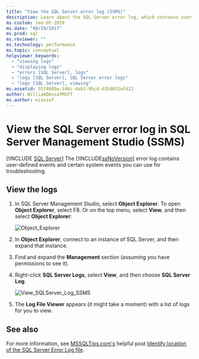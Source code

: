 ```yaml
---
title: "View the SQL Server error log (SSMS)"
description: Learn about the SQL Server error log, which contains user-defined events and certain system events you can use for troubleshooting.
ms.custom: seo-dt-2019
ms.date: "09/29/2017"
ms.prod: sql
ms.reviewer: ""
ms.technology: performance
ms.topic: conceptual
helpviewer_keywords: 
  - "viewing logs"
  - "displaying logs"
  - "errors [SQL Server], logs"
  - "logs [SQL Server], SQL Server error logs"
  - "logs [SQL Server], viewing"
ms.assetid: 55f468ba-146c-4ab3-95cd-d35d051afd12
author: WilliamDAssafMSFT
ms.author: wiassaf
---
```

# View the SQL Server error log in SQL Server Management Studio (SSMS)

 [!INCLUDE [SQL Server](../../includes/applies-to-version/sqlserver.md)]
The [!INCLUDE[ssNoVersion](../../includes/ssnoversion-md.md)] error log contains user-defined events and certain system events you can use for troubleshooting. 

## View the logs

1. In SQL Server Management Studio, select **Object Explorer**. To open **Object Explorer**, select F8. Or on the top menu, select **View**, and then select **Object Explorer**:
    
    ![Object_Explorer](../../relational-databases/performance/media/object-explorer.png) 

2. In **Object Explorer**, connect to an instance of SQL Server, and then expand that instance.
  
3. Find and expand the **Management** section (assuming you have permissions to see it).

4. Right-click **SQL Server Logs**, select **View**, and then choose **SQL Server Log**.

    ![View_SQLServer_Log_SSMS](../../relational-databases/performance/media/view-sqlserver-log-ssms.png) 
 
5. The **Log File Viewer** appears (it might take a moment) with a list of logs for you to view.

  ## See also
  For more information, see [MSSQLTips.com's](https://www.mssqltips.com/) helpful post [Identify location of the SQL Server Error Log file](https://www.mssqltips.com/sqlservertip/2506/identify-location-of-the-sql-server-error-log-file/).

